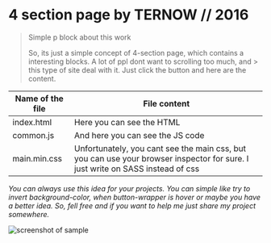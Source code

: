 # 4 section page by TERNOW // 2016




> Simple p block about this work
> 
> So, its just a simple concept of 4-section page, which contains a interesting blocks. A lot of ppl dont want to scrolling too much, and > this type of site deal with it. Just click the button and here are the content.

Name of the file| File content
----------------|----------------------
index.html      | Here you can see the HTML
common.js       | And here you can see the JS code
main.min.css    | Unfortunately, you cant see the main css, but you can use your browser inspector for sure. I just write on SASS instead of css


_You can always use this idea for your projects. You can simple like try to invert background-color, when button-wrapper is hover or maybe you have a better idea. So, fell free and if you want to help me just share my project somewhere._


![screenshot of sample](http://webdesign.ru.net/img/giphy!.gif)
